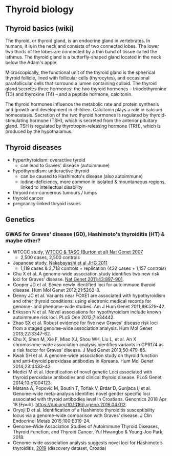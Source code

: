 # Thyroid biology

## Thyroid basics (wiki)

The thyroid, or thyroid gland, is an endocrine gland in vertebrates. 
In humans, it is in the neck and consists of two connected lobes. 
The lower two thirds of the lobes are connected by a thin band of tissue called the isthmus. 
The thyroid gland is a butterfly-shaped gland located in the neck below the Adam's apple.

Microscopically, the functional unit of the thyroid gland is the spherical thyroid follicle, lined with follicular cells (thyrocytes), and occasional parafollicular cells that surround a lumen containing colloid. 
The thyroid gland secretes three hormones: the two thyroid hormones – triiodothyronine (T3) and thyroxine (T4) – and a peptide hormone, calcitonin. 

The thyroid hormones influence the metabolic rate and protein synthesis and growth and development in children. 
Calcitonin plays a role in calcium homeostasis.
Secretion of the two thyroid hormones is regulated by thyroid-stimulating hormone (TSH), which is secreted from the anterior pituitary gland.
TSH is regulated by thyrotropin-releasing hormone (TRH), which is produced by the hypothalamus.


## Thyroid diseases

* hyperthyroidism: overactive tyroid
  * can lead to Graves' disease (autoimmune)
* hypothyroidism: underactive thyroid
  * can be caused to Hashimoto's disease (also autoimmune)
  * iodine-deficiency, more common in isolated & mountaneous regions, linked to intellectual disability
* thryoid non-cancerous tumours / lumps
* thyroid cancer
* pregnancy-linked thryoid issues    

## Genetics

### GWAS for Graves' disease (GD), Hashimoto's thyroiditis (HT) & maybe other?

* WTCCC study, [WTCCC & TASC (Burton et al) Nat Genet 2007](https://www.nature.com/articles/ng.2007.17)
  * 2,500 cases, 2,500 controls  
* Japanese study, [Nakabayashi et al JHG 2011](https://www.nature.com/articles/jhg201199)
  * 1,119 cases & 2,718 controls + replication (432 cases + 1,157 controls)
* Chu X et al. A genome-wide association study identifies two new risk loci for Graves’ disease. [Nat Genet 2011;43:897-901](https://www.nature.com/articles/ng.898).
* Cooper JD et al. Seven newly identified loci for autoimmune thyroid disease. Hum Mol Genet 2012;21:5202-8.
* Denny JC et al. Variants near FOXE1 are associated with hypothyroidism and other thyroid conditions: using electronic medical records for genome- and phenome-wide studies. Am J Hum Genet 2011;89:529-42.
* Eriksson N et al. Novel associations for hypothyroidism include known autoimmune risk loci. PLoS One 2012;7:e34442.
* Zhao SX et al. Robust evidence for five new Graves’ disease risk loci from a staged genome-wide association analysis. Hum Mol Genet 2013;22:3347-62.
* Chu X, Shen M, Xie F, Miao XJ, Shou WH, Liu L, et al. An X chromosome-wide association analysis identifies variants in GPR174 as a risk factor for Graves’ disease. J Med Genet 2013;50:479-85.
* Kwak SH et al. A genome-wide association study on thyroid function and anti-thyroid peroxidase antibodies in Koreans. Hum Mol Genet 2014;23:4433-42.
* Medici M et al. Identification of novel genetic Loci associated with thyroid peroxidase antibodies and clinical thyroid disease. PLoS Genet 2014;10:e1004123.
* Matana A, Popovic M, Boutin T, Torlak V, Brdar D, Gunjaca I, et al. Genome-wide meta-analysis identifies novel gender specific loci associated with thyroid antibodies level in Croatians. Genomics 2018 Apr 18 [Epub]. https://doi.org/10.1016/j.ygeno.2018.04.012.
* Oryoji D et al. Identification of a Hashimoto thyroiditis susceptibility locus via a genome-wide comparison with Graves’ disease. J Clin Endocrinol Metab 2015;100:E319-24.
* Genome-Wide Association Studies of Autoimmune Thyroid Diseases, Thyroid Function, and Thyroid Cancer. Yul Hwangbo & Young Joo Park, 2018.
* Genome-wide association analysis suggests novel loci for Hashimoto’s thyroiditis, [2019](https://link.springer.com/article/10.1007/s40618-018-0955-4) (discovery dataset, Croatia)


